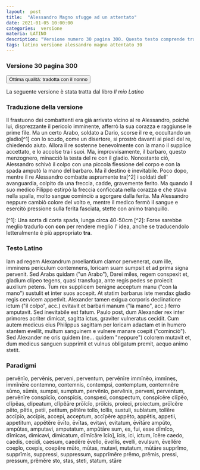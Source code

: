```yaml
---
layout:  post
title:  "Alessandro Magno sfugge ad un attentato"
date: 2021-01-05 10:00:00
categories:  versione
materia: LATINO
description: "Versione numero 30 pagina 300. Questo testo comprende traduzione accurata dal Latino fatta con mio nonno e paradigmi."
tags: latino versione alessandro magno attentato 30
---
```

### Versione 30 pagina 300

<button class="smallbutton listio">Ottima qualità: tradotta con il nonno </button>

La seguente versione è stata tratta dal libro _Il mio Latino_

### Traduzione della versione

Il frastuono dei combattenti era già arrivato vicino al re Alessandro, poiché lui, disprezzante il pericolo imminente, afferrò la sua corazza e raggiunse le prime file. Ma un certo Arabo, soldato a Dario, scorse il re e, occultando un gladio\[^1\] con lo scudo, come un disertore, si prostrò davanti ai piedi del re, chiedendo aiuto. Allora il re sostenne benevolmente con la mano il supplice accettato, e lo accolse tra i suoi. Ma, improvvisamente, il barbaro, questo menzognero, minacciò la testa del re con il gladio. Nonostante ciò, Alessandro schivò il colpo con una piccola flessione del corpo e con la spada amputò la mano del barbaro. Ma il destino è inevitabile. Poco dopo, mentre il re Alessandro combatte aspramente tra\[^2\] i soldati dell' avanguardia, colpito da una freccia, cadde, gravemente ferito. Ma quando il suo medico Filippo estirpò la freccia conficcata nella corazza e che stava nella spalla, molto sangue cominciò a sgorgare dalla ferita. Ma Alessandro neppure cambiò colore del volto e, mentre il medico fermò il sangue e esercitò pressione sulla ferita fasciata, stette con animo tranquillo.

\[^1\]: Una sorta di corta spada, lunga circa 40-50cm \[^2\]: Forse sarebbe meglio tradurlo con **con** per rendere meglio l' idea, anche se traducendolo letteralmente è più appropriato **tra**.

### Testo Latino

Iam ad regem Alexandrum proeliantium clamor pervenerat, cum ille, imminens periculum contemnens, loricam suam sumpsit et ad prima signa pervenit. Sed Arabs quidam ("un Arabo"), Darei miles, regem conspexit et, gladium clipeo tegens, quasi transfuga, ante regis pedes se proiecit auxilium petens. Tum rex supplicem benigne acceptum manu ("con la mano") sustulit et inter suos accepit. At statim barbarus iste mendax gladio regis cervicem appetivit. Alexander tamen exigua corporis declinatione ictum ("il colpo", acc.) evitavit et barbari manum ("la mano", acc.) ferro amputavit. Sed inevitabile est fatum. Paulo post, dum Alexander rex inter primores acriter dimicat, sagitta ictus, graviter vulneratus cecidit. Cum autem medicus eius Philippus sagittam per loricam adactam et in humero stantem evellit, multum sanguinem e vulnere manare coepit ("cominciò"). Sed Alexander ne oris quidem (ne... quidem "neppure") colorem mutavit et, dum medicus sanguen supprimit et vulnus obligatum premit, aequo animo stetit.

### Paradigmi

pervĕnĭo, pervĕnis, perveni, perventum, pervĕnīre immĭnĕo, immĭnes, immĭnēre contemno, contemnis, contempsi, contemptum, contemnĕre sūmo, sūmis, sumpsi, sumptum, pervĕnĭo, pervĕnis, perveni, perventum, pervĕnīre conspĭcĭo, conspĭcis, conspexi, conspectum, conspĭcĕre clĭpĕo, clĭpĕas, clipeatum, clĭpĕāre prōĭcĭo, prōĭcis, proieci, proiectum, prōĭcĕre pĕto, pĕtis, petii, petitum, pĕtĕre tollo, tollis, sustuli, sublatum, tollĕre accĭpĭo, accĭpis, accepi, acceptum, accĭpĕre appĕto, appĕtis, appetii, appetitum, appĕtĕre ēvīto, ēvītas, evitavi, evitatum, ēvītāre ampŭto, ampŭtas, amputavi, amputatum, ampŭtāre sum, es, fui, esse dīmĭco, dīmĭcas, dimicavi, dimicatum, dīmĭcāre īcĭo\], īcis, ici, ictum, īcĕre caedo, caedis, cecidi, caesum, caedĕre ēvello, ēvellis, evelli, evulsum, ēvellĕre coepĭo, coepis, coepĕre mūto, mūtas, mutavi, mutatum, mūtāre supprĭmo, supprĭmis, suppressi, suppressum, supprĭmĕre prĕmo, prĕmis, pressi, pressum, prĕmĕre sto, stas, steti, statum, stāre